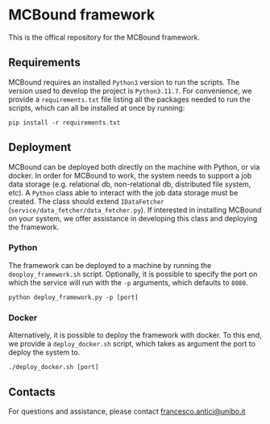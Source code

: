 # MCBound framework 

This is the offical repository for the MCBound framework. 

## Requirements  

MCBound requires an installed `Python3` version to run the scripts. The version used to develop the project is `Python3.11.7`. 
For convenience, we provide a `requirements.txt` file listing all the packages needed to run the scripts, which can all be installed at once by running: 

```
pip install -r requirements.txt 
```

## Deployment 

MCBound can be deployed both directly on the machine with Python, or via docker. In order for MCBound to work, the system needs to support a job data storage (e.g. relational db, non-relational db, distributed file system, etc). A `Python` class able to interact with the job data storage must be created. The class should extend `IDataFetcher` (`service/data_fetcher/data_fetcher.py`). If interested in installing MCBound on your system, we offer assistance in developing this class and deploying the framework. 

### Python
The framework can be deployed to a machine by running the `deoploy_framework.sh` script. 
Optionally, it is possible to specify the port on which the service will run with the `-p` arguments, which defaults to `8080`. 

```
python deploy_framework.py -p [port] 
```

### Docker
Alternatively, it is possible to deploy the framework with docker. 
To this end, we provide a `deploy_docker.sh` script, which takes as argument the port to deploy the system to.

```
./deploy_docker.sh [port]
```

## Contacts

For questions and assistance, please contact francesco.antici@unibo.it
